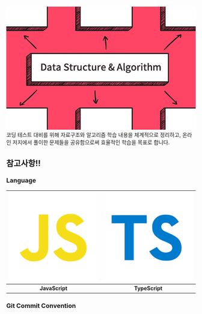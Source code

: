 ![repository thumbnail](/assets/images/1_hIvxsGZdM3p6mktboskoYg.png)
코딩 테스트 대비를 위해 자료구조와 알고리즘 학습 내용을 체계적으로 정리하고, 온라인 저지에서 풀이한 문제들을 공유함으로써 효율적인 학습을 목표로 합니다.
<br />

## 참고사항‼

### Language

| ![javascript icon](/assets/icons/js-svgrepo-com.svg) | ![typescript icon](/assets/icons/typescript-svgrepo-com.svg) |
| :--------------------------------------------------: | :----------------------------------------------------------: |
|                    **JavaScript**                    |                        **TypeScript**                        |

### Git Commit Convention
